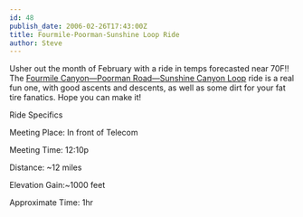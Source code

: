 ```yaml
---
id: 48
publish_date: 2006-02-26T17:43:00Z
title: Fourmile-Poorman-Sunshine Loop Ride
author: Steve
---
```

Usher out the month of February with a ride in temps forecasted near 70F!! The [Fourmile Canyon—Poorman Road—Sunshine Canyon Loop](http://www.flagstafffrenzy.org/wp-content/uploads/2007/05/fourmile_poorman_sunshine.gif) ride is a real fun one, with good ascents and descents, as well as some dirt for your fat tire fanatics. Hope you can make it!

Ride Specifics

Meeting Place: In front of Telecom

Meeting Time: 12:10p

Distance: ~12 miles

Elevation Gain:~1000 feet

Approximate Time: 1hr